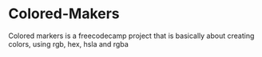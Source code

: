 # Colored-Makers
Colored markers is a freecodecamp project that is basically about creating colors, using rgb, hex, hsla and rgba
